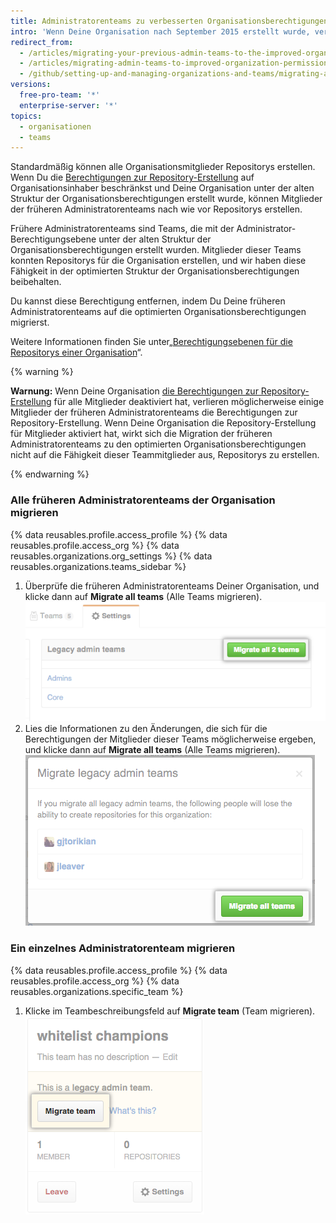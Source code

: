 ```yaml
---
title: Administratorenteams zu verbesserten Organisationsberechtigungen migrieren
intro: 'Wenn Deine Organisation nach September 2015 erstellt wurde, verfügt sie standardmäßig über verbesserte Organisationsberechtigungen. Organisationen, die vor September 2015 erstellt wurden, müssen ältere Inhaber- und Administratorenteams möglicherweise auf das verbesserte Berechtigungsmodell migrieren. Mitglieder der alten Administratorenteams behalten automatisch die Fähigkeit, Repositorys zu erstellen, bis diese Teams zu dem verbesserten Organisationsberechtigungsmodell migriert wurden.'
redirect_from:
  - /articles/migrating-your-previous-admin-teams-to-the-improved-organization-permissions/
  - /articles/migrating-admin-teams-to-improved-organization-permissions
  - /github/setting-up-and-managing-organizations-and-teams/migrating-admin-teams-to-improved-organization-permissions
versions:
  free-pro-team: '*'
  enterprise-server: '*'
topics:
  - organisationen
  - teams
---
```

Standardmäßig können alle Organisationsmitglieder Repositorys erstellen. Wenn Du die [Berechtigungen zur Repository-Erstellung](/articles/restricting-repository-creation-in-your-organization) auf Organisationsinhaber beschränkst und Deine Organisation unter der alten Struktur der Organisationsberechtigungen erstellt wurde, können Mitglieder der früheren Administratorenteams nach wie vor Repositorys erstellen.

Frühere Administratorenteams sind Teams, die mit der Administrator-Berechtigungsebene unter der alten Struktur der Organisationsberechtigungen erstellt wurden. Mitglieder dieser Teams konnten Repositorys für die Organisation erstellen, und wir haben diese Fähigkeit in der optimierten Struktur der Organisationsberechtigungen beibehalten.

Du kannst diese Berechtigung entfernen, indem Du Deine früheren Administratorenteams auf die optimierten Organisationsberechtigungen migrierst.

Weitere Informationen finden Sie unter„[Berechtigungsebenen für die Repositorys einer Organisation](/articles/repository-permission-levels-for-an-organization)“.

{% warning %}

**Warnung:** Wenn Deine Organisation [die Berechtigungen zur Repository-Erstellung](/articles/restricting-repository-creation-in-your-organization) für alle Mitglieder deaktiviert hat, verlieren möglicherweise einige Mitglieder der früheren Administratorenteams die Berechtigungen zur Repository-Erstellung. Wenn Deine Organisation die Repository-Erstellung für Mitglieder aktiviert hat, wirkt sich die Migration der früheren Administratorenteams zu den optimierten Organisationsberechtigungen nicht auf die Fähigkeit dieser Teammitglieder aus, Repositorys zu erstellen.

{% endwarning %}

### Alle früheren Administratorenteams der Organisation migrieren

{% data reusables.profile.access_profile %}
{% data reusables.profile.access_org %}
{% data reusables.organizations.org_settings %}
{% data reusables.organizations.teams_sidebar %}
1. Überprüfe die früheren Administratorenteams Deiner Organisation, und klicke dann auf **Migrate all teams** (Alle Teams migrieren). ![Schaltfläche „Migrate all teams" (Migration aller Teams)](/assets/images/help/teams/migrate-all-legacy-admin-teams.png)
1. Lies die Informationen zu den Änderungen, die sich für die Berechtigungen der Mitglieder dieser Teams möglicherweise ergeben, und klicke dann auf **Migrate all teams** (Alle Teams migrieren). ![Schaltfläche „Confirm migration" (Migration bestätigen)](/assets/images/help/teams/confirm-migrate-all-legacy-admin-teams.png)

### Ein einzelnes Administratorenteam migrieren

{% data reusables.profile.access_profile %}
{% data reusables.profile.access_org %}
{% data reusables.organizations.specific_team %}
1. Klicke im Teambeschreibungsfeld auf **Migrate team** (Team migrieren). ![Schaltfläche „Migrate team“ (Team migrieren)](/assets/images/help/teams/migrate-a-legacy-admin-team.png)
